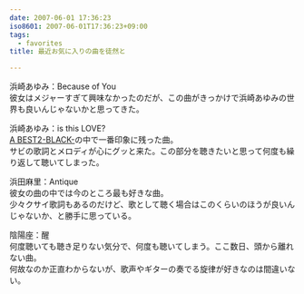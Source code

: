 ```yaml
---
date: 2007-06-01 17:36:23
iso8601: 2007-06-01T17:36:23+09:00
tags:
  - favorites
title: 最近お気に入りの曲を徒然と

---
```


<div class="entry-body">
  <p>浜崎あゆみ：Because of You<br />
    彼女はメジャーすぎて興味なかったのだが、この曲がきっかけで浜崎あゆみの世界も良いんじゃないかと思ってきた。</p>

  <p>浜崎あゆみ：is this LOVE?<br /><a href="http://www.amazon.co.jp/exec/obidos/ASIN/B000M9CD4A/nqounet-22/ref=nosim/" name="amazletlink" id="amazletlink">A BEST2-BLACK-</a>の中で一番印象に残った曲。<br />
    サビの歌詞とメロディが心にグッと来た。この部分を聴きたいと思って何度も繰り返して聴いてしまった。</p>

  <p>浜田麻里：Antique<br />
    彼女の曲の中では今のところ最も好きな曲。<br />
    少々クサイ歌詞もあるのだけど、歌として聴く場合はこのくらいのほうが良いんじゃないか、と勝手に思っている。</p>

  <p>陰陽座：醒<br />
    何度聴いても聴き足りない気分で、何度も聴いてしまう。ここ数日、頭から離れない曲。<br />
    何故なのか正直わからないが、歌声やギターの奏でる旋律が好きなのは間違いない。</p>
</div>
